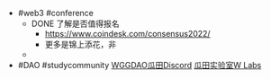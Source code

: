 - #web3 #conference
	- DONE 了解是否值得报名
		- https://www.coindesk.com/consensus2022/
		- 更多是锦上添花，非
	-
- #DAO #studycommunity 
  [WGGDAO瓜田Discord](https://discord.com/channels/937958330855477258/970886928729780234)
  [瓜田实验室W Labs](https://twitter.com/GuaTianGuaTian)